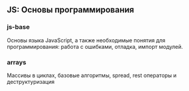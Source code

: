 ## JS: Основы программирования

### js-base
Основы языка JavaScript, а также необходимые понятия для программирования: работа с ошибками, отладка, импорт модулей.

### arrays
Массивы в циклах, базовые алгоритмы, spread, rest операторы и деструктуризация